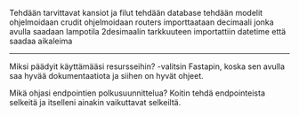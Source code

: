 Tehdään tarvittavat kansiot ja filut
tehdään database
tehdään modelit
ohjelmoidaan crudit
ohjelmoidaan routers
importtaataan decimaali jonka avulla saadaan lampotila 2desimaalin tarkkuuteen
importattiin datetime että saadaa aikaleima

-------

Miksi päädyit käyttämääsi resursseihin?
-valitsin Fastapin, koska sen avulla saa hyvää dokumentaatiota ja siihen on
hyvät ohjeet.

Mikä ohjasi endpointien polkusuunnittelua?
Koitin tehdä endpointeista selkeitä ja itselleni ainakin vaikuttavat selkeiltä.